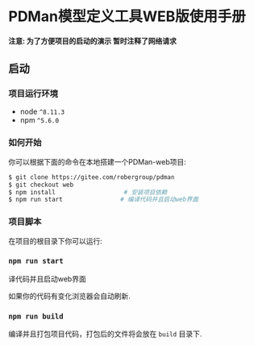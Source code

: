 # PDMan模型定义工具WEB版使用手册

#### 注意: 为了方便项目的启动的演示 暂时注释了网络请求

## 启动

### 项目运行环境
* node `^8.11.3`
* npm `^5.6.0`

### 如何开始

 你可以根据下面的命令在本地搭建一个PDMan-web项目:
 
```bash
$ git clone https://gitee.com/robergroup/pdman
$ git checkout web
$ npm install                   # 安装项目依赖
$ npm run start                # 编译代码并且启动web界面
```

### 项目脚本

在项目的根目录下你可以运行:

### `npm run start`

译代码并且启动web界面

如果你的代码有变化浏览器会自动刷新.<br>

### `npm run build `

编译并且打包项目代码，打包后的文件将会放在 `build` 目录下.
